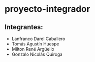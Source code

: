 # proyecto-integrador
## Integrantes: 
- Lanfranco Darel Caballero
- Tomás Agustín Huespe
- Milton René Argüello
- Gonzalo Nicolás Quiroga
